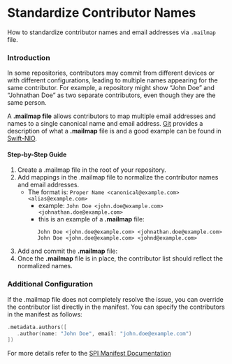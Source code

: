 # Standardize Contributor Names

How to standardize contributor names and email addresses via `.mailmap` file. 

### Introduction
In some repositories, contributors may commit from different devices or with 
different configurations, leading to multiple names appearing for the same 
contributor. For example, a repository might show “John Doe” and “Johnathan 
Doe” as two separate contributors, even though they are the same person. 

A __.mailmap file__ allows contributors to map multiple email addresses and 
names to a single canonical name and email address. [Git](https://git-scm.com/docs/gitmailmap#:~:text=mailmap%20exists%20at%20the%20toplevel,real%20names%20and%20email%20addresses.) 
provides a description of what a __.mailmap__ file is and a good example 
can be found in [Swift-NIO](https://github.com/apple/swift-nio/blob/main/.mailmap).

#### Step-by-Step Guide
1. Create a .mailmap file in the root of your repository.
2. Add mappings in the .mailmap file to normalize the contributor names and 
email addresses. 
   - The format is: `Proper Name <canonical@example.com> <alias@example.com>`
      - example: `John Doe <john.doe@example.com> <johnathan.doe@example.com>`
      - this is an example of a __.mailmap__ file:
      ```
         John Doe <john.doe@example.com> <johnathan.doe@example.com>
         John Doe <john.doe@example.com> <johnd@example.com>
      ```
3. Add and commit the __.mailmap__ file:
4. Once the __.mailmap__ file is in place, the contributor list should reflect 
the normalized names. 

### Additional Configuration
If the .mailmap file does not completely resolve the issue, you can override the
 contributor list directly in the manifest. You can specify the contributors in 
 the manifest as follows:
 ```swift
 .metadata.authors([
    .author(name: "John Doe", email: "john.doe@example.com")
])
```
For more details refer to the [SPI Manifest Documentation](https://swiftpackageindex.com/swiftpackageindex/spimanifest/0.17.2/documentation/spimanifest/manifest/metadata-swift.struct/authors)
